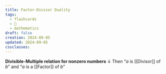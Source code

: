 ```yaml
---
title: Factor-Divisor Duality
tags:
  - flashcards
  - 🌱
  - mathematics
draft: false
creation: 2024-09-05
updated: 2024-09-05
cssclasses: 
---
```

**Divisible-Multiple relation for nonzero numbers**
↓
Then “$a$ is [[Divisor]] of $b$” and “$a$ is a [[Factor]] of $b$”
<!--SR:!2024-12-10,2,150-->
